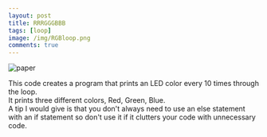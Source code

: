 ```yaml
---
layout: post
title: RRRGGGBBB
tags: [loop]
image: /img/RGBloop.png
comments: true
---
```


![paper](https://jgunn09.github.io/CS103Etextiles/img/RGBloop.png)

This code creates a program that prints an LED color every 10 times through the loop.  
It prints three different colors, Red, Green, Blue.  
A tip I would give is that you don't always need to use an else statement with an if statement so don't use it if it clutters your code with unnecessary code.
